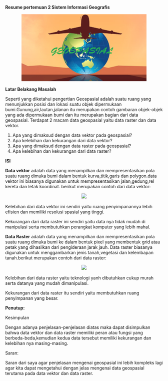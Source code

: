 **Resume pertemuan 2 Sistem Informasi Geografis**
<p align="center">
  <img src="../../img/geo.jpg" width="400px">
</p>

**Latar Belakang Masalah**

Seperti yang diketahui pengertian Geospasial adalah suatu ruang yang menunjukkan posisi dan lokasi suatu objek dipermukaan bumi.Gunung,air,lautan,jalanan itu merupakan contoh gambaran objek-objek yang ada dipermukaan bumi dan itu merupakan bagian dari data geospasial. Terdapat 2 macam data geospasial yaitu data raster dan data vektor.

1. Apa yang dimaksud dengan data vektor pada geospasial?
2. Apa kelebihan dan kekurangan dari data vektor?
3. Apa yang dimaksud dengan data raster pada geospasial?
4. Apa kelebihan dan kekurangan dari data raster?

**ISI**

**Data vektor** adalah data yang menampilkan dan mempresentasikan pola suatu ruang dimuka bumi dalam bentuk kurva,titik,garis dan polygon.data vektor ini biasanya digunakan untuk mempresentasikan jalan,gedung,rel kereta dan letak koordinat. berikut merupakan contoh dari data vektor:

<p align="center">
  <img src="../../img/datavektor.jpg" width="400px">
</p>
Kelebihan dari data vektor ini sendiri yaitu ruang penyimpanannya lebih efisien dan memiliki resolusi spasial yang tinggi.

Kekurangan dari data raster ini sendiri yaitu data nya tidak mudah di manipulasi serta membutuhkan perangkat komputer yang lebih mahal.

**Data Raster** adalah data yang menampilkan dan mempresentasikan pola suatu ruang dimuka bumi ke dalam bentuk pixel yang membentuk grid atau petak yang dihasilkan dari pengideraan jarak jauh. Data raster biasanya digunakan untuk menggambarkan jenis tanah,vegetasi dan kelembapan tanah.berikut merupakan contoh dari data raster:
<p align="center">
  <img src="../../img/dataraster.jpg" width="400px">
</p>
Kelebihan dari data raster yaitu teknologi yanh dibutuhkan cukup murah serta datanya yang mudah dimanipulasi.

Kekurangan dari data raster itu sendiri yaitu membutuhkan ruang penyimpanan yang besar.

**Penutup:**

Kesimpulan

Dengan adanya penjelasan-penjelasan diatas maka dapat disimpulkan bahwa data vektor dan data raster memiliki peran atau fungsi yang berbeda-beda,kemudian kedua data tersebut memiliki kekurangan dan kelebihan nya masing-masing.

Saran:

Saran dari saya agar penjelasan mengenai geospasial ini lebih kompleks lagi agar kita dapat mengetahui dengan jelas mengenai data geospasial terutama pada data vektor dan data raster.